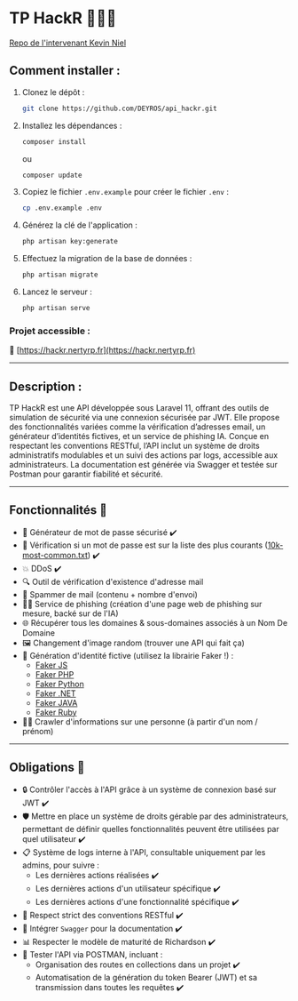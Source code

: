 # TP HackR 👨🏻‍💻

[Repo de l'intervenant Kevin Niel](https://github.com/kevinniel/M1-MDS-2425-API)

## Comment installer :

1. Clonez le dépôt :

    ```bash
    git clone https://github.com/DEYROS/api_hackr.git
    ```

2. Installez les dépendances :

    ```bash
    composer install
    ```

    ou

    ```bash
    composer update
    ```

3. Copiez le fichier `.env.example` pour créer le fichier `.env` :

    ```bash
    cp .env.example .env
    ```

4. Générez la clé de l'application :

    ```bash
    php artisan key:generate
    ```

5. Effectuez la migration de la base de données :

    ```bash
    php artisan migrate
    ```

6. Lancez le serveur :
    ```bash
    php artisan serve
    ```

### Projet accessible :

🔗 [https://hackr.nertyrp.fr](https://hackr.nertyrp.fr)

---

## Description :

TP HackR est une API développée sous Laravel 11, offrant des outils de simulation de sécurité via une connexion sécurisée par JWT. Elle propose des fonctionnalités variées comme la vérification d’adresses email, un générateur d’identités fictives, et un service de phishing IA. Conçue en respectant les conventions RESTful, l’API inclut un système de droits administratifs modulables et un suivi des actions par logs, accessible aux administrateurs. La documentation est générée via Swagger et testée sur Postman pour garantir fiabilité et sécurité.

---

## Fonctionnalités 🔧

-   🔑 Générateur de mot de passe sécurisé ✔️
-   🔐 Vérification si un mot de passe est sur la liste des plus courants ([10k-most-common.txt](https://github.com/danielmiessler/SecLists/blob/master/Passwords/Common-Credentials/10k-most-common.txt)) ✔️
-   💥 DDoS ✔️
-   🔍 Outil de vérification d'existence d'adresse mail
-   📧 Spammer de mail (contenu + nombre d'envoi)
-   🕵️‍♂️ Service de phishing (création d'une page web de phishing sur mesure, backé sur de l'IA)
-   🌐 Récupérer tous les domaines & sous-domaines associés à un Nom De Domaine
-   🖼️ Changement d'image random (trouver une API qui fait ça)
-   👤 Génération d'identité fictive (utilisez la librairie Faker !) :
    -   [Faker JS](https://fakerjs.dev/)
    -   [Faker PHP](https://fakerphp.org/)
    -   [Faker Python](https://faker.readthedocs.io/en/master/)
    -   [Faker .NET](https://www.nuget.org/packages/Faker.Net/)
    -   [Faker JAVA](https://javadoc.io/doc/com.github.javafaker/javafaker/latest/com/github/javafaker/Faker.html)
    -   [Faker Ruby](https://github.com/faker-ruby/faker)
-   🕵️‍♀️ Crawler d'informations sur une personne (à partir d'un nom / prénom)

---

## Obligations 📜

-   🔒 Contrôler l'accès à l'API grâce à un système de connexion basé sur JWT ✔️
-   🛡️ Mettre en place un système de droits gérable par des administrateurs, permettant de définir quelles fonctionnalités peuvent être utilisées par quel utilisateur ✔️
-   📋 Système de logs interne à l'API, consultable uniquement par les admins, pour suivre :
    -   Les dernières actions réalisées ✔️
    -   Les dernières actions d'un utilisateur spécifique ✔️
    -   Les dernières actions d'une fonctionnalité spécifique ✔️
-   📏 Respect strict des conventions RESTful ✔️
-   📑 Intégrer `Swagger` pour la documentation ✔️
-   📊 Respecter le modèle de maturité de Richardson ✔️
-   🧪 Tester l'API via POSTMAN, incluant :
    -   Organisation des routes en collections dans un projet ✔️
    -   Automatisation de la génération du token Bearer (JWT) et sa transmission dans toutes les requêtes ✔️
